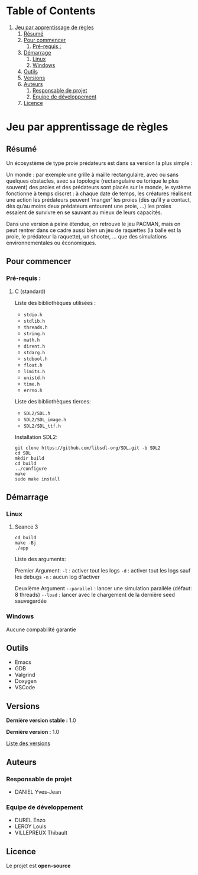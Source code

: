 
# Table of Contents

1.  [Jeu par apprentissage de règles](#org50c7a60)
    1.  [Résumé](#org73bfdbe)
    2.  [Pour commencer](#org79532b9)
        1.  [Pré-requis :](#org6263a46)
    3.  [Démarrage](#org13c4b41)
        1.  [Linux](#orgf4db39c)
        2.  [Windows](#org3abf490)
    4.  [Outils](#org30bd0d9)
    5.  [Versions](#org6e70555)
    6.  [Auteurs](#orga84cf8e)
        1.  [Responsable de projet](#org4bb725f)
        2.  [Equipe de développement](#org9e313f9)
    7.  [Licence](#org49927dd)


<a id="org50c7a60"></a>

# Jeu par apprentissage de règles


<a id="org73bfdbe"></a>

## Résumé

Un écosystème de type proie prédateurs est dans sa version la plus simple :

Un monde : par exemple une grille à maille rectangulaire, avec ou sans quelques obstacles, avec sa topologie (rectangulaire ou torique le plus souvent) des proies et des prédateurs sont placés sur le monde, le système fonctionne à temps discret : à chaque date de temps, les créatures réalisent une action les prédateurs peuvent ’manger’ les proies (dès qu’il y a contact, dès qu’au moins deux prédateurs entourent une proie, …) les proies essaient de survivre en se sauvant au mieux de leurs capacités.

Dans une version à peine étendue, on retrouve le jeu PACMAN, mais on peut rentrer dans ce cadre aussi bien un jeu de raquettes (la balle est la proie, le prédateur la raquette), un shooter, … que des simulations environnementales ou économiques.


<a id="org79532b9"></a>

## Pour commencer


<a id="org6263a46"></a>

### Pré-requis :

1.  C (standard)

    Liste des bibliothèques utilisées :
    
    -   `stdio.h`
    -   `stdlib.h`
    -   `threads.h`
    -   `string.h`
    -   `math.h`
    -   `dirent.h`
    -   `stdarg.h`
    -   `stdbool.h`
    -   `float.h`
    -   `limits.h`
    -   `unistd.h`
    -   `time.h`
    -   `errno.h`
    
    Liste des bibliothèques tierces:
    
    -   `SDL2/SDL.h`
    -   `SDL2/SDL_image.h`
    -   `SDL2/SDL_ttf.h`
    
    Installation SDL2:
    
        git clone https://github.com/libsdl-org/SDL.git -b SDL2
        cd SDL
        mkdir build
        cd build
        ../configure
        make
        sudo make install


<a id="org13c4b41"></a>

## Démarrage


<a id="orgf4db39c"></a>

### Linux

1.  Seance 3

        cd build
        make -Bj
        ./app
    
    Liste des arguments:
    
    Premier Argument:
    `-l` : activer tout les logs
    `-d` : activer tout les logs sauf les debugs
    `-n` : aucun log d'activer
    
    Deuxième Argument
    `--parallel` : lancer une simulation parallèle (défaut: 8 threads)
    `--load` : lancer avec le chargement de la dernière seed sauvegardée


<a id="org3abf490"></a>

### Windows

Aucune compabilité garantie


<a id="org30bd0d9"></a>

## Outils

-   Emacs
-   GDB
-   Valgrind
-   Doxygen
-   VSCode


<a id="org6e70555"></a>

## Versions

**Dernière version stable :** 1.0

**Dernière version :** 1.0

[Liste des versions](../../tags)


<a id="orga84cf8e"></a>

## Auteurs


<a id="org4bb725f"></a>

### Responsable de projet

-   DANIEL Yves-Jean


<a id="org9e313f9"></a>

### Equipe de développement

-   DUREL Enzo
-   LEROY Louis
-   VILLEPREUX Thibault


<a id="org49927dd"></a>

## Licence

Le projet est **open-source**

